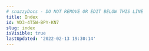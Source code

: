 ```yaml
---
# snazzyDocs - DO NOT REMOVE OR EDIT BELOW THIS LINE
title: Index
id: VD3-4T5W-BPY-KN7
slug: index
isVisible: true
lastUpdated: '2022-02-13 19:30:14'
---
```

